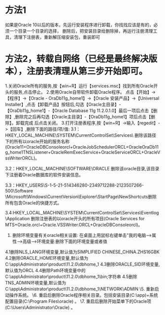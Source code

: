 # 方法1
如果是Oracle 10以后的版本，先运行安装程序进行卸载，你找找应该是有的，必须一个目录一个目录的选择，
删除后，把安装目录给删除掉，再运行注册清理工具，清理下注册表，重新解压缩安装包，重装即可

#  方法2，转载自网络（已经是最终解决版本），注册表清理从第三步开始即可。

1.关闭Oracle所有的服务,按【win+R】运行【services.msc】找到所有Oracle开头的服务,点击停止。
2.使用Oracle自带软件卸载Oracle程序。 点击【开始】->【程序】->【Oracle - OraDb11g_home1】->【Oracle 安装产品】->【Universal Installer】,点击【卸载产品】按钮后,勾选【Oracle主目录】-【OraDb11g_home1】-【Oracle Database 11g 11.2.0.1.0】最后一项后点击【删除】,删除完之后再勾选【Oracle主目录】-【OraDb11g_home1】项后点击【删除】。卸载完成 后点击关闭。
3.打开注册表程序,按【win+R】->输入【regedit】->【回车】,删除下面的路径/项/值:
3.1：HKEY_LOCAL_MACHINE\SYSTEM\CurrentControlSet\Services\ 删除该路径下的所有以oracle开始的服务名称 (Oracle11+OracleDBConsoleorcl+OracleJobSchedulerORCL+OracleOraDb11g_home1TNSListener+OracleRemExecService+OracleServiceORCL+OracleVssWriterORCL)。

3.2：HKEY_LOCAL_MACHINE\SOFTWARE\ORACLE 删除该oracle目录,该目录下注册着Oracle数据库的软件安装信息。

3.3：HKEY_USERS\S-1-5-21-514346280-2349712288-2123507266-500\Software \Microsoft\Windows\CurrentVersion\Explorer\StartPage\NewShortcuts删除所有包含Oracle的快捷方式。

3.4:HKEY_LOCAL_MACHINE\SYSTEM\CurrentControlSet\Services\Eventlog\Application 删除注册表的以oracle开头的所有项目(Oracle Services for MTS+Oracle.orcl+Oracle.VSSWriter.ORCL+OracleDBConsoleorcl)。

1. 删除环境变量有关oracle相关设置: 在桌面上用鼠标右键单击"我的电脑-->属性-->高级-->环境变量:删除下面的环境变量或者值

4.1删除NLS_LANG环境变量,默认值为SIMPLIFIED CHINESE_CHINA.ZHS16GBK
4.2删除ORACLE_HOME环境变量,默认值为C:\app\Administrator\product\11.2.0\dbhome_1
4.3删除ORACLE_SID环境变量,默认值为ORCL
4.4删除Path环境变量中的C:\app\Administrator\product\11.2.0\dbhome_1\bin;字符串
4.5删除TNS_ADMIN环境变量,默认值为C:\app\Administrator\product\11.2.0\dbhome_1\NETWORK\ADMIN
\5. 重新启动操作系统。
\6. 重启后删除Oracle程序相关目录。包括安装目录(C:\app)+系统配置目录(C:\Program Files\oracle) 。
\7. 重启后删除开始菜单下的Oracle项(C:\Users\Administrator\Oracle) 。